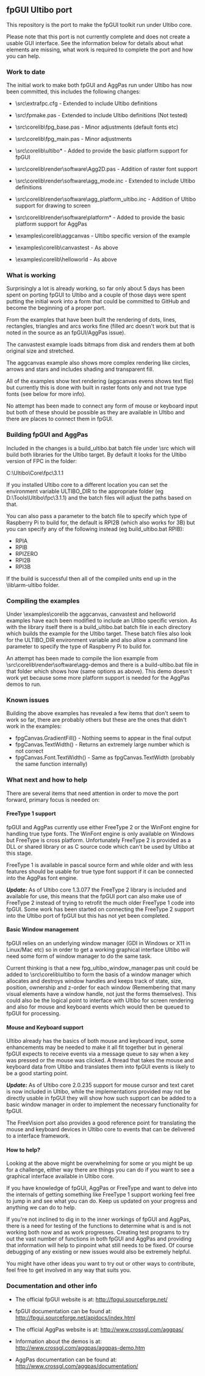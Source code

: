 ## fpGUI Ultibo port

This repository is the port to make the fpGUI toolkit run under Ultibo core.

Please note that this port is not currently complete and does not create a
usable GUI interface. See the information below for details about what elements
are missing, what work is required to complete the port and how you can help.

### Work to date

The initial work to make both fpGUI and AggPas run under Ultibo has now been committed, this
includes the following changes:

* \src\extrafpc.cfg - Extended to include Ultibo definitions
* \src\fpmake.pas - Extended to include Ultibo definitions (Not tested)
* \src\corelib\fpg_base.pas - Minor adjustments (default fonts etc)
* \src\corelib\fpg_main.pas - Minor adjustments
* \src\corelib\ultibo\* - Added to provide the basic platform support for fpGUI
* \src\corelib\render\software\Agg2D.pas - Addition of raster font support
* \src\corelib\render\software\agg_mode.inc - Extended to include Ultibo definitions
* \src\corelib\render\software\agg_platform_ultibo.inc - Addition of Ultibo support for drawing to screen 
* \src\corelib\render\software\platform\* - Added to provide the basic platform support for AggPas

* \examples\corelib\aggcanvas - Ultibo specific version of the example
* \examples\corelib\canvastest - As above
* \examples\corelib\helloworld - As above

### What is working

Surprisingly a lot is already working, so far only about 5 days has been spent on porting fpGUI
to Ultibo and a couple of those days were spent putting the initial work into a form that could
be committed to GitHub and become the beginning of a proper port.

From the examples that have been built the rendering of dots, lines, rectangles, triangles and
arcs works fine (filled arc doesn't work but that is noted in the source as an fpGUI/AggPas issue).

The canvastest example loads bitmaps from disk and renders them at both original size and stretched.

The aggcanvas example also shows more complex rendering like circles, arrows and stars and includes
shading and transparent fill.

All of the examples show text rendering (aggcanvas evens shows text flip) but currently this is
done with built in raster fonts only and not true type fonts (see below for more info).

No attempt has been made to connect any form of mouse or keyboard input but both of these
should be possible as they are available in Ultibo and there are places to connect them in fpGUI.

### Building fpGUI and AggPas

Included in the changes is a build_ultibo.bat batch file under \src which will build both
libraries for the Ultibo target. By default it looks for the Ultibo version of FPC in the
folder:

C:\Ultibo\Core\fpc\3.1.1

If you installed Ultibo core to a different location you can set the environment variable
ULTIBO_DIR to the appropriate folder (eg D:\Tools\Ultibo\fpc\3.1.1) and the batch files will
adjust the paths based on that.

You can also pass a parameter to the batch file to specify which type of Raspberry Pi to build
for, the default is RPI2B (which also works for 3B) but you can specify any of the following 
instead (eg build_ultibo.bat RPIB):

* RPIA
* RPIB
* RPIZERO
* RPI2B
* RPI3B

If the build is successful then all of the compiled units end up in the \lib\arm-ultibo folder.

### Compiling the examples

Under \examples\corelib the aggcanvas, canvastest and helloworld examples have each been modified
to include an Ultibo specific version. As with the library itself there is a build_ultibo.bat batch
file in each directory which builds the example for the Ultibo target. These batch files also look
for the ULTIBO_DIR environment variable and also allow a command line parameter to specify the type
of Raspberry Pi to build for. 

An attempt has been made to compile the lion example from \src\corelib\render\software\agg-demos and
there is a build-ultibo.bat file in that folder which shows how (same options as above). This demo
doesn't work yet because some more platform support is needed for the AggPas demos to run.

### Known issues

Building the above examples has revealed a few items that don't seem to work so far, there are probably
others but these are the ones that didn't work in the examples:

* fpgCanvas.GradientFill() - Nothing seems to appear in the final output
* fpgCanvas.TextWidth() - Returns an extremely large number which is not correct
* fpgCanvas.Font.TextWidth() - Same as fpgCanvas.TextWidth (probably the same function internally)

### What next and how to help

There are several items that need attention in order to move the port forward, primary focus is needed on:

#### FreeType 1 support

fpGUI and AggPas currently use either FreeType 2 or the WinFont engine for handling true type fonts. The
WinFont engine is only available on Windows but FreeType is cross platform. Unfortunately FreeType 2 is
provided as a DLL or shared library or as C source code which can't be used by Ultibo at this stage.

FreeType 1 is available in pascal source form and while older and with less features should be usable for
true type font support if it can be connected into the AggPas font engine.

***Update:*** As of Ultibo core 1.3.077 the FreeType 2 library is included and available for use, this means that
the fpGUI port can also make use of FreeType 2 instead of trying to retrofit the much older FreeType 1 code
into fpGUI. Some work has been started on connecting the FreeType 2 support into the Ultibo port of fpGUI
but this has not yet been completed.

#### Basic Window management

fpGUI relies on an underlying window manager (GDI in Windows or X11 in Linux/Mac etc) so in order to get
a working graphical interface Ultibo will need some form of window manager to do the same task.

Current thinking is that a new fpg_ultibo_window_manager.pas unit could be added to \src\corelib\ultibo to
form the basis of a window manager which allocates and destroys window handles and keeps track of state,
size, position, ownership and z-order for each window (Remembering that many visual elements have a window
handle, not just the forms themselves). This could also be the logical point to interface with Ultibo for
screen rendering and also for mouse and keyboard events which would then be queued to fpGUI for processing.

#### Mouse and Keyboard support

Ultibo already has the basics of both mouse and keyboard input, some enhancements may be needed to make it
all fit together but in general fpGUI expects to receive events via a message queue to say when a key was
pressed or the mouse was clicked. A thread that takes the mouse and keyboard data from Ultibo and translates
them into fpGUI events is likely to be a good starting point.

***Update:*** As of Ultibo core 2.0.235 support for mouse cursor and text caret is now included in Ultibo, 
while the implementations provided may not be directly usable in fpGUI they will show how such support can
be added to a basic window manager in order to implement the necessary functionality for fpGUI. 

The FreeVision port also provides a good reference point for translating the mouse and keyboard devices in
Ultibo core to events that can be delivered to a interface framework.

#### How to help? 

Looking at the above might be overwhelming for some or you might be up for a challenge, either way there are
things you can do if you want to see a graphical interface available in Ultibo core.

If you have knowledge of fpGUI, AggPas or FreeType and want to delve into the internals of getting something
like FreeType 1 support working feel free to jump in and see what you can do. Keep us updated on your progress
and anything we can do to help.

If you're not inclined to dig in to the inner workings of fpGUI and AggPas, there is a need for testing of
the functions to determine what is and is not working both now and as work progresses. Creating test programs
to try out the vast number of functions in both fpGUI and AggPas and providing that information will help to
pinpoint what still needs to be fixed. Of course debugging of any existing or new issues would also be extremely
helpful.

You might have other ideas you want to try out or other ways to contribute, feel free to get involved in any
way that suits you.

### Documentation and other info

* The official fpGUI website is at: http://fpgui.sourceforge.net/
* fpGUI documentation can be found at: http://fpgui.sourceforge.net/apidocs/index.html

* The official AggPas website is at: http://www.crossgl.com/aggpas/
* Information about the demos is at: http://www.crossgl.com/aggpas/aggpas-demo.htm
* AggPas documentation can be found at: http://www.crossgl.com/aggpas/documentation/
